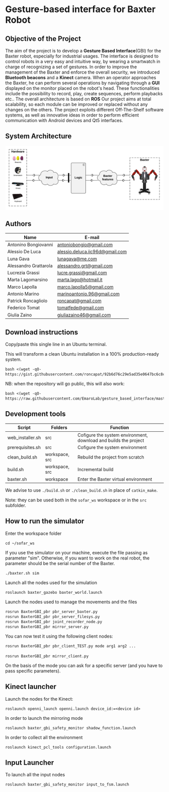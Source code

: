 # Gesture-based interface for Baxter Robot

## Objective of the Project
The aim of the project is to develop a **Gesture Based Interface**(GBI) for the Baxter robot, especially for industrial usages.
The interface is designed to control robots in a very easy and intuitive way, by wearing a smartwatch in charge of recognizing a set of gestures.
In order to improve the management of the Baxter and enforce the overall security, we introduced **Bluetooth beacons** and a **Kinect** camera.
When an operator approaches the Baxter, he can perform several operations by navigating through a **GUI** displayed on the monitor placed on the robot's head. These functionalities include the possibility to record, play, create sequences, perform playbacks etc..
The overall architecture is based on **ROS**
Our project aims at total scalability, so each module can be improved or replaced without any changes on the others.
The project exploits different Off-The-Shelf software systems, as well as innovative ideas in order to perform efficient communication with Android devices and Qt5 interfaces.

## System Architecture
<p align="center"> 
<img src="General_Architecture.png">
</p>

## Authors
| Name | E-mail |
|------|--------|
| Antonino Bongiovanni | antoniobongio@gmail.com |
| Alessio De Luca | alessio.deluca.iic96d@gmail.com |
| Luna Gava| lunagava@me.com |
| Alessandro Grattarola | alessandro.grt@gmail.com |
| Lucrezia Grassi | lucre.grassi@gmail.com |
| Marta Lagomarsino | marta.lago@hotmail.it |
| Marco Lapolla | marco.lapolla5@gmail.com |
| Antonio Marino | marinoantonio.96@gmail.com |
| Patrick Roncagliolo | roncapat@gmail.com |
| Federico Tomat | tomatfede@gmail.com |
| Giulia Zaino | giuliazaino46@gmail.com |

## Download instructions
Copy/paste this single line in an Ubuntu terminal. 

This will transform a clean Ubuntu installation in a 100% production-ready system.
```
bash <(wget -qO- https://gist.githubusercontent.com/roncapat/92b6d76c29e5ad35e0647bc6c8c5630f/raw/3e4438901b470a8968e598fdc028d0c4a489da5a/web_installer.sh)
```

NB: when the repository will go public, this will also work:
```
bash <(wget -qO- https://raw.githubusercontent.com/EmaroLab/gesture_based_interface/master/web_installer.sh)
```

## Development tools
| Script           | Folders        | Function                                                         |
| ---------------- | -------------- | ---------------------------------------------------------------- |
| web_installer.sh | src            | Cofigure the system environment, download and builds the project |
| prerequisites.sh | src            | Cofigure the system environment                                  |
| clean_build.sh   | workspace, src | Rebuild the project from scratch                                 |
| build.sh         | workspace, src | Incremental build                                                |
| baxter.sh        | workspace      | Enter the Baxter virtual environment                             | 

We advise to use `./build.sh` or `./clean_build.sh` in place of `catkin_make`. 

Note: they can be used both in the `sofar_ws` workspace or in the `src` subfolder.

## How to run the simulator
Enter the workspace folder
```
cd ~/sofar_ws
```

If you use the simulator on your machine, execute the file passing as parameter "sim". 
Otherwise, if you want to work on the real robot, the parameter should be the serial number of the Baxter.
```
./baxter.sh sim
```

Launch all the nodes used for the simulation
```
roslaunch baxter_gazebo baxter_world.launch
```

Launch the nodes used to manage the movements and the files
```
rosrun BaxterGBI_pbr pbr_server_baxter.py
rosrun BaxterGBI_pbr pbr_server_filesys.py
rosrun BaxterGBI_pbr joint_recorder_node.py
rosrun BaxterGBI_pbr mirror_server.py
```

You can now test it using the following client nodes:
```
rosrun BaxterGBI_pbr pbr_client_TEST.py mode arg1 arg2 ...

rosrun BaxterGBI_pbr mirror_client.py
```

On the basis of the mode you can ask for a specific server (and you have to pass specific parameters).


## Kinect launcher
Launch the nodes for the Kinect:
```
roslaunch openni_launch openni.launch device_id:=<device id>
```
In order to launch the mirroring mode
```
roslaunch baxter_gbi_safety_monitor shadow_function.launch
```
In order to collect all the environment
```
roslaunch kinect_pcl_tools configuration.launch
```

## Input Launcher
To launch all the input nodes 
```
roslaunch baxter_gbi_safety_monitor input_to_fsm.launch
```
